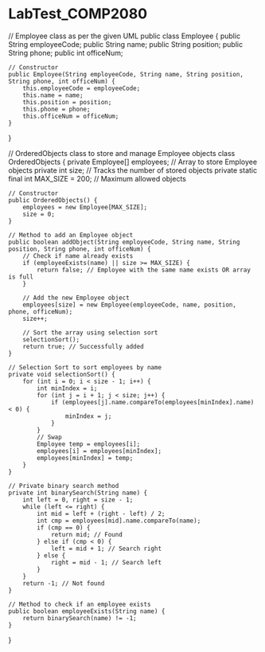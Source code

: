 # LabTest_COMP2080

// Employee class as per the given UML
public class Employee {
    public String employeeCode;
    public String name;
    public String position;
    public String phone;
    public int officeNum;

    // Constructor
    public Employee(String employeeCode, String name, String position, String phone, int officeNum) {
        this.employeeCode = employeeCode;
        this.name = name;
        this.position = position;
        this.phone = phone;
        this.officeNum = officeNum;
    }
}

// OrderedObjects class to store and manage Employee objects
class OrderedObjects {
    private Employee[] employees; // Array to store Employee objects
    private int size; // Tracks the number of stored objects
    private static final int MAX_SIZE = 200; // Maximum allowed objects

    // Constructor
    public OrderedObjects() {
        employees = new Employee[MAX_SIZE];
        size = 0;
    }

    // Method to add an Employee object
    public boolean addObject(String employeeCode, String name, String position, String phone, int officeNum) {
        // Check if name already exists
        if (employeeExists(name) || size >= MAX_SIZE) {
            return false; // Employee with the same name exists OR array is full
        }

        // Add the new Employee object
        employees[size] = new Employee(employeeCode, name, position, phone, officeNum);
        size++;

        // Sort the array using selection sort
        selectionSort();
        return true; // Successfully added
    }

    // Selection Sort to sort employees by name
    private void selectionSort() {
        for (int i = 0; i < size - 1; i++) {
            int minIndex = i;
            for (int j = i + 1; j < size; j++) {
                if (employees[j].name.compareTo(employees[minIndex].name) < 0) {
                    minIndex = j;
                }
            }
            // Swap
            Employee temp = employees[i];
            employees[i] = employees[minIndex];
            employees[minIndex] = temp;
        }
    }

    // Private binary search method
    private int binarySearch(String name) {
        int left = 0, right = size - 1;
        while (left <= right) {
            int mid = left + (right - left) / 2;
            int cmp = employees[mid].name.compareTo(name);
            if (cmp == 0) {
                return mid; // Found
            } else if (cmp < 0) {
                left = mid + 1; // Search right
            } else {
                right = mid - 1; // Search left
            }
        }
        return -1; // Not found
    }

    // Method to check if an employee exists
    public boolean employeeExists(String name) {
        return binarySearch(name) != -1;
    }
}
